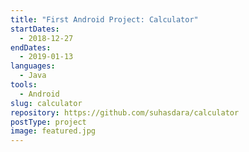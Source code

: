 ```yaml
---
title: "First Android Project: Calculator"
startDates:
  - 2018-12-27
endDates:
  - 2019-01-13
languages:
  - Java
tools:
  - Android
slug: calculator
repository: https://github.com/suhasdara/calculator
postType: project
image: featured.jpg
---
```

